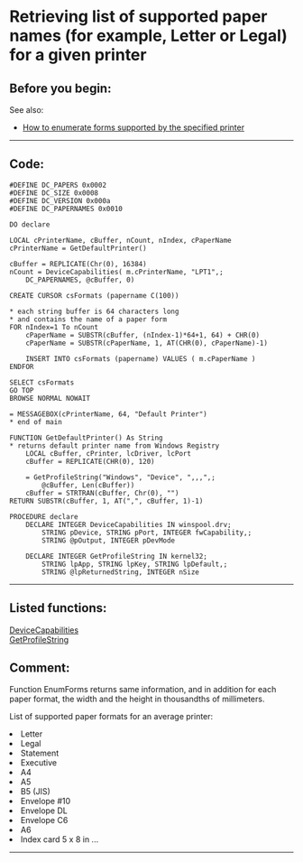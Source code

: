 
# Retrieving list of supported paper names (for example, Letter or Legal) for a given printer

## Before you begin:
See also:

* [How to enumerate forms supported by the specified printer](sample_390.md)  

  
***  


## Code:
```foxpro  
#DEFINE DC_PAPERS 0x0002
#DEFINE DC_SIZE 0x0008
#DEFINE DC_VERSION 0x000a
#DEFINE DC_PAPERNAMES 0x0010

DO declare

LOCAL cPrinterName, cBuffer, nCount, nIndex, cPaperName
cPrinterName = GetDefaultPrinter()

cBuffer = REPLICATE(Chr(0), 16384)
nCount = DeviceCapabilities( m.cPrinterName, "LPT1",;
	DC_PAPERNAMES, @cBuffer, 0)

CREATE CURSOR csFormats (papername C(100))

* each string buffer is 64 characters long
* and contains the name of a paper form
FOR nIndex=1 To nCount
	cPaperName = SUBSTR(cBuffer, (nIndex-1)*64+1, 64) + CHR(0)
	cPaperName = SUBSTR(cPaperName, 1, AT(CHR(0), cPaperName)-1)
	
	INSERT INTO csFormats (papername) VALUES ( m.cPaperName )
ENDFOR

SELECT csFormats
GO TOP
BROWSE NORMAL NOWAIT

= MESSAGEBOX(cPrinterName, 64, "Default Printer")
* end of main

FUNCTION GetDefaultPrinter() As String
* returns default printer name from Windows Registry
	LOCAL cBuffer, cPrinter, lcDriver, lcPort
	cBuffer = REPLICATE(CHR(0), 120)

	= GetProfileString("Windows", "Device", ",,,",;
		@cBuffer, Len(cBuffer))
	cBuffer = STRTRAN(cBuffer, Chr(0), "")
RETURN SUBSTR(cBuffer, 1, AT(",", cBuffer, 1)-1)

PROCEDURE declare
	DECLARE INTEGER DeviceCapabilities IN winspool.drv;
		STRING pDevice, STRING pPort, INTEGER fwCapability,;
		STRING @pOutput, INTEGER pDevMode

	DECLARE INTEGER GetProfileString IN kernel32;
		STRING lpApp, STRING lpKey, STRING lpDefault,;
		STRING @lpReturnedString, INTEGER nSize  
```  
***  


## Listed functions:
[DeviceCapabilities](../libraries/winspool.drv/DeviceCapabilities.md)  
[GetProfileString](../libraries/kernel32/GetProfileString.md)  

## Comment:
Function EnumForms returns same information, and in addition for each paper format, the width and the height in thousandths of millimeters.  
  
List of supported paper formats for an average printer:  
<li>Letter  
<li>Legal  
<li>Statement  
<li>Executive  
<li>A4  
<li>A5  
<li>B5 (JIS)  
<li>Envelope #10  
<li>Envelope DL  
<li>Envelope C6  
<li>A6  
<li>Index card 5 x 8 in  
...  
  
***  

